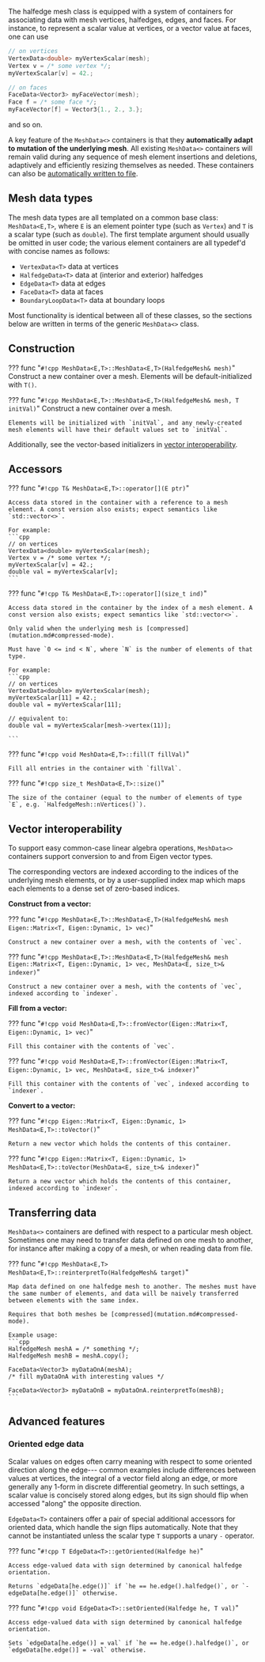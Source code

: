 The halfedge mesh class is equipped with a system of containers for associating data with mesh vertices, halfedges, edges, and faces. For instance, to represent a scalar value at vertices, or a vector value at faces, one can use 

```cpp
// on vertices
VertexData<double> myVertexScalar(mesh);
Vertex v = /* some vertex */;
myVertexScalar[v] = 42.;

// on faces
FaceData<Vector3> myFaceVector(mesh);
Face f = /* some face */;
myFaceVector[f] = Vector3{1., 2., 3.};
```
and so on.


A key feature of the `MeshData<>` containers is that they **automatically adapt to mutation of the underlying mesh**. All existing `MeshData<>` containers will remain valid during any sequence of mesh element insertions and deletions, adaptively and efficiently resizing themselves as needed. These containers can also be [automatically written to file](io.md#serializing-containers).


## Mesh data types

The mesh data types are all templated on a common base class: `MeshData<E,T>`, where `E` is an element pointer type (such as `Vertex`) and `T` is a scalar type (such as `double`). The first template argument should usually be omitted in user code; the various element containers are all typedef'd with concise names as follows:

- `VertexData<T>` data at vertices
- `HalfedgeData<T>` data at (interior and exterior) halfedges 
- `EdgeData<T>` data at edges 
- `FaceData<T>` data at faces 
- `BoundaryLoopData<T>` data at boundary loops

Most functionality is identical between all of these classes, so the sections below are written in terms of the generic `MeshData<>` class.

## Construction


??? func "`#!cpp MeshData<E,T>::MeshData<E,T>(HalfedgeMesh& mesh)`"
    Construct a new container over a mesh. Elements will be default-initialized with `T()`.

??? func "`#!cpp MeshData<E,T>::MeshData<E,T>(HalfedgeMesh& mesh, T initVal)`"
    Construct a new container over a mesh. 
    
    Elements will be initialized with `initVal`, and any newly-created mesh elements will have their default values set to `initVal`.

Additionally, see the vector-based initializers in [vector interoperability](containers.md#vector-interoperability).


## Accessors

??? func "`#!cpp T& MeshData<E,T>::operator[](E ptr)`"

    Access data stored in the container with a reference to a mesh element. A const version also exists; expect semantics like `std::vector<>`.

    For example:
    ```cpp
    // on vertices
    VertexData<double> myVertexScalar(mesh);
    Vertex v = /* some vertex */;
    myVertexScalar[v] = 42.;
    double val = myVertexScalar[v];
    ```

??? func "`#!cpp T& MeshData<E,T>::operator[](size_t ind)`"

    Access data stored in the container by the index of a mesh element. A const version also exists; expect semantics like `std::vector<>`.

    Only valid when the underlying mesh is [compressed](mutation.md#compressed-mode).
    
    Must have `0 <= ind < N`, where `N` is the number of elements of that type.

    For example:
    ```cpp
    // on vertices
    VertexData<double> myVertexScalar(mesh);
    myVertexScalar[11] = 42.;
    double val = myVertexScalar[11];

    // equivalent to:
    double val = myVertexScalar[mesh->vertex(11)];

    ```
    

??? func "`#!cpp void MeshData<E,T>::fill(T fillVal)`"

    Fill all entries in the container with `fillVal`.

??? func "`#!cpp size_t MeshData<E,T>::size()`"

    The size of the container (equal to the number of elements of type `E`, e.g. `HalfedgeMesh::nVertices()`).


## Vector interoperability

To support easy common-case linear algebra operations, `MeshData<>` containers support conversion to and from Eigen vector types.

The corresponding vectors are indexed according to the indices of the underlying mesh elements, or by a user-supplied index map which maps each elements to a dense set of zero-based indices.


**Construct from a vector:**

??? func "`#!cpp MeshData<E,T>::MeshData<E,T>(HalfedgeMesh& mesh Eigen::Matrix<T, Eigen::Dynamic, 1> vec)`"

    Construct a new container over a mesh, with the contents of `vec`.
  

??? func "`#!cpp MeshData<E,T>::MeshData<E,T>(HalfedgeMesh& mesh Eigen::Matrix<T, Eigen::Dynamic, 1> vec, MeshData<E, size_t>& indexer)`"

    Construct a new container over a mesh, with the contents of `vec`, indexed according to `indexer`.


**Fill from a vector:**

??? func "`#!cpp void MeshData<E,T>::fromVector(Eigen::Matrix<T, Eigen::Dynamic, 1> vec)`"

    Fill this container with the contents of `vec`.
    

??? func "`#!cpp void MeshData<E,T>::fromVector(Eigen::Matrix<T, Eigen::Dynamic, 1> vec, MeshData<E, size_t>& indexer)`"

    Fill this container with the contents of `vec`, indexed according to `indexer`.


**Convert to a vector:**

??? func "`#!cpp Eigen::Matrix<T, Eigen::Dynamic, 1> MeshData<E,T>::toVector()`"

    Return a new vector which holds the contents of this container.
    

??? func "`#!cpp Eigen::Matrix<T, Eigen::Dynamic, 1> MeshData<E,T>::toVector(MeshData<E, size_t>& indexer)`"

    Return a new vector which holds the contents of this container, indexed according to `indexer`.
    

    


## Transferring data

`MeshData<>` containers are defined with respect to a particular mesh object. Sometimes one may need to transfer data defined on one mesh to another, for instance after making a copy of a mesh, or when reading data from file.

??? func "`#!cpp MeshData<E,T> MeshData<E,T>::reinterpretTo(HalfedgeMesh& target)`"

    Map data defined on one halfedge mesh to another. The meshes must have the same number of elements, and data will be naively transferred between elements with the same index.

    Requires that both meshes be [compressed](mutation.md#compressed-mode).

    Example usage:
    ```cpp
    HalfedgeMesh meshA = /* something */;
    HalfedgeMesh meshB = meshA.copy();

    FaceData<Vector3> myDataOnA(meshA);
    /* fill myDataOnA with interesting values */

    FaceData<Vector3> myDataOnB = myDataOnA.reinterpretTo(meshB);
    ```


## Advanced features


### Oriented edge data 

<!--TODO reword...-->
Scalar values on edges often carry meaning with respect to some oriented direction along the edge--- common examples include differences between values at vertices, the integral of a vector field along an edge, or more generally any 1-form in discrete differential geometry. In such settings, a scalar value is concisely stored along edges, but its sign should flip when accessed "along" the opposite direction.

`EdgeData<T>` containers offer a pair of special additional accessors for oriented data, which handle the sign flips automatically. Note that they cannot be instantiated unless the scalar type `T` supports a unary `-` operator.

??? func "`#!cpp T EdgeData<T>::getOriented(Halfedge he)`"

    Access edge-valued data with sign determined by canonical halfedge orientation.

    Returns `edgeData[he.edge()]` if `he == he.edge().halfedge()`, or `-edgeData[he.edge()]` otherwise.


??? func "`#!cpp void EdgeData<T>::setOriented(Halfedge he, T val)`"
    
    Access edge-valued data with sign determined by canonical halfedge orientation.

    Sets `edgeData[he.edge()] = val` if `he == he.edge().halfedge()`, or `edgeData[he.edge()] = -val` otherwise.

